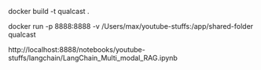 docker build -t qualcast .


docker run -p 8888:8888 -v /Users/max/youtube-stuffs:/app/shared-folder qualcast

http://localhost:8888/notebooks/youtube-stuffs/langchain/LangChain_Multi_modal_RAG.ipynb
